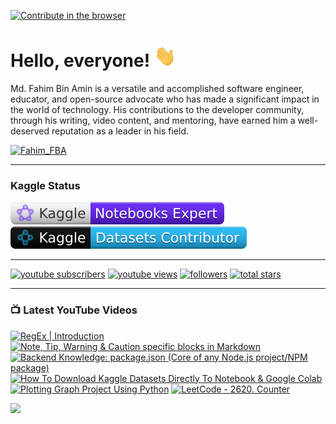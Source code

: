 [![Contribute in the browser](https://gitpod.io/button/open-in-gitpod.svg)](https://gitpod.io/#https://github.com/FahimFBA/FahimFBA)

# Hello, everyone! <img src="./img/wave.gif" width="35px" height= "35px">

Md. Fahim Bin Amin is a versatile and accomplished software engineer, educator, and open-source advocate who has made a significant impact in the world of technology. His contributions to the developer community, through his writing, video content, and mentoring, have earned him a well-deserved reputation as a leader in his field.

<p align="left"> <a href="https://twitter.com/intent/follow?screen_name=Fahim_FBA" target="blank"><img src="https://img.shields.io/twitter/follow/:Fahim_FBA" height="26" alt="Fahim_FBA"/></a></p>

---

### Kaggle Status

<div>
  <a href="https://www.kaggle.com/mdfahimbinamin">
    <img src="./kaggle-badges/NotebooksRank/plastic-white.svg" alt="KaggleNotebooksRank" />
  </a>
  <a href="https://www.kaggle.com/mdfahimbinamin">
    <img src="./kaggle-badges/DatasetsRank/plastic-black.svg" alt="KaggleDatasetRank" />
  </a>
</div>

---

<p align="left">
      <a href="https://www.youtube.com/@FahimAmin?sub_confirmation=1">
         <img alt="youtube subscribers" title="Subscribe to my YouTube channel" src="https://custom-icon-badges.demolab.com/youtube/channel/subscribers/UCG97GCUifMS2Vm28tgXQi0Q?color=%23E05D44&label=SUBSCRIBE&logo=video&logoColor=white&style=for-the-badge&labelColor=CE4630"/></a> 
      <a href="https://www.youtube.com/@FahimAmin">
         <img alt="youtube views" title="YouTube views" src="https://custom-icon-badges.demolab.com/youtube/channel/views/UCG97GCUifMS2Vm28tgXQi0Q?color=%23E1AD0E&logo=eye&logoColor=white&style=for-the-badge&labelColor=C79600"/></a> 
      <a href="https://github.com/FahimFBA?tab=followers">
         <img alt="followers" title="Follow me on Github" src="https://custom-icon-badges.demolab.com/github/followers/FahimFBA?color=236ad3&labelColor=1155ba&style=for-the-badge&logo=person-add&label=Follow&logoColor=white"/></a>
      <a href="https://github.com/FahimFBA?tab=repositories&sort=stargazers">
         <img alt="total stars" title="Total stars on GitHub" src="https://custom-icon-badges.demolab.com/github/stars/FahimFBA?color=55960c&style=for-the-badge&labelColor=488207&logo=star"/></a>
   </p>

---

### 📺 Latest YouTube Videos

<!-- BEGIN YOUTUBE-CARDS -->
[![RegEx | Introduction](https://ytcards.demolab.com/?id=JydEDYzxsuE&title=RegEx+%7C+Introduction&lang=en&timestamp=1723109456&background_color=%230d1117&title_color=%23ffffff&stats_color=%23dedede&max_title_lines=1&width=250&border_radius=5&duration=198 "RegEx | Introduction")](https://www.youtube.com/watch?v=JydEDYzxsuE)
[![Note, Tip, Warning & Caution specific blocks in Markdown](https://ytcards.demolab.com/?id=HMeCXobi90E&title=Note%2C+Tip%2C+Warning+%26+Caution+specific+blocks+in+Markdown&lang=en&timestamp=1717875991&background_color=%230d1117&title_color=%23ffffff&stats_color=%23dedede&max_title_lines=1&width=250&border_radius=5&duration=324 "Note, Tip, Warning & Caution specific blocks in Markdown")](https://www.youtube.com/watch?v=HMeCXobi90E)
[![Backend Knowledge: package.json (Core of any Node.js project/NPM package)](https://ytcards.demolab.com/?id=sH1t0DRFxts&title=Backend+Knowledge%3A+package.json+%28Core+of+any+Node.js+project%2FNPM+package%29&lang=en&timestamp=1713817157&background_color=%230d1117&title_color=%23ffffff&stats_color=%23dedede&max_title_lines=1&width=250&border_radius=5&duration=462 "Backend Knowledge: package.json (Core of any Node.js project/NPM package)")](https://www.youtube.com/watch?v=sH1t0DRFxts)
[![How To Download Kaggle Datasets Directly To Notebook & Google Colab](https://ytcards.demolab.com/?id=7Z0s-XDXR1E&title=How+To+Download+Kaggle+Datasets+Directly+To+Notebook+%26+Google+Colab&lang=en&timestamp=1707472142&background_color=%230d1117&title_color=%23ffffff&stats_color=%23dedede&max_title_lines=1&width=250&border_radius=5&duration=1265 "How To Download Kaggle Datasets Directly To Notebook & Google Colab")](https://www.youtube.com/watch?v=7Z0s-XDXR1E)
[![Plotting Graph Project Using Python](https://ytcards.demolab.com/?id=EWWwn_sdajQ&title=Plotting+Graph+Project+Using+Python&lang=en&timestamp=1707223863&background_color=%230d1117&title_color=%23ffffff&stats_color=%23dedede&max_title_lines=1&width=250&border_radius=5&duration=1001 "Plotting Graph Project Using Python")](https://www.youtube.com/watch?v=EWWwn_sdajQ)
[![LeetCode - 2620. Counter](https://ytcards.demolab.com/?id=oe3P3RkgvqU&title=LeetCode+-+2620.+Counter&lang=en&timestamp=1705129523&background_color=%230d1117&title_color=%23ffffff&stats_color=%23dedede&max_title_lines=1&width=250&border_radius=5&duration=432 "LeetCode - 2620. Counter")](https://www.youtube.com/watch?v=oe3P3RkgvqU)
<!-- END YOUTUBE-CARDS -->

[<img src="https://custom-icon-badges.demolab.com/badge/-Subscribe%20For%20More-red?style=for-the-badge&logo=video&logoColor=white"/>](https://www.youtube.com/@FahimAmin?sub_confirmation=1)
